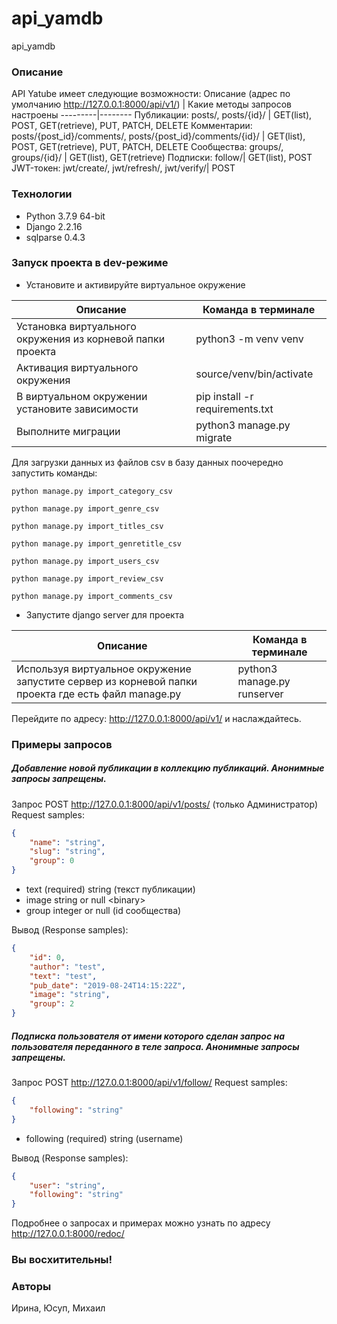 # api_yamdb
api_yamdb
### Описание
API Yatube имеет следующие возможности: 
Описание (адрес по умолчанию http://127.0.0.1:8000/api/v1/) | Какие методы запросов настроены
---------|--------
Публикации: posts/, posts/{id}/ | GET(list), POST, GET(retrieve), PUT, PATCH, DELETE
Комментарии: posts/{post_id}/comments/, posts/{post_id}/comments/{id}/ | GET(list), POST, GET(retrieve), PUT, PATCH, DELETE
Сообщества: groups/, groups/{id}/ | GET(list), GET(retrieve)
Подписки: follow/| GET(list), POST
JWT-токен: jwt/create/, jwt/refresh/, jwt/verify/| POST
### Технологии
* Python 3.7.9 64-bit
* Django 2.2.16
* sqlparse 0.4.3
### Запуск проекта в dev-режиме
- Установите и активируйте виртуальное окружение

Описание | Команда в терминале
---------|--------
Установка виртуального окружения из корневой папки проекта | python3 -m venv venv
Активация виртуального окружения | source/venv/bin/activate
В виртуальном окружении установите зависимости | pip install -r requirements.txt
Выполните миграции | python3 manage.py migrate

Для загрузки данных из файлов csv в базу данных поочередно запустить команды:

```
python manage.py import_category_csv

python manage.py import_genre_csv

python manage.py import_titles_csv

python manage.py import_genretitle_csv

python manage.py import_users_csv

python manage.py import_review_csv

python manage.py import_comments_csv
```

- Запустите django server для проекта

Описание | Команда в терминале
---------|--------
Используя виртуальное окружение запустите сервер из корневой папки проекта где есть файл manage.py | python3 manage.py runserver

Перейдите по адресу: http://127.0.0.1:8000/api/v1/ и наслаждайтесь.

### Примеры запросов

##### Добавление новой публикации в коллекцию публикаций. Анонимные запросы запрещены.

Запрос POST http://127.0.0.1:8000/api/v1/posts/ (только Администратор)
Request samples:
```json
{
    "name": "string",
    "slug": "string",
    "group": 0
}
```

* text (required) string (текст публикации)
* image string or null \<binary>
* group integer or null (id сообщества)

Вывод (Response samples):
``` json
{
    "id": 0,
    "author": "test",
    "text": "test",
    "pub_date": "2019-08-24T14:15:22Z",
    "image": "string",
    "group": 2
}
```

##### Подписка пользователя от имени которого сделан запрос на пользователя переданного в теле запроса. Анонимные запросы запрещены.

Запрос POST http://127.0.0.1:8000/api/v1/follow/
Request samples:
```json
{
    "following": "string"
}
```

* following (required) string (username)

Вывод (Response samples):
``` json
{
    "user": "string",
    "following": "string"
}
```
Подробнее о запросах и примерах можно узнать по адресу http://127.0.0.1:8000/redoc/
### Вы восхитительны!

### Авторы
Ирина, Юсуп, Михаил
